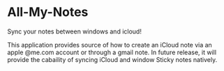 All-My-Notes
============

Sync your notes between windows and icloud!

This application provides source of how to create an iCloud note via an apple @me.com account or through a gmail note.
In future release, it will provide the cabaility of syncing iCloud and window Sticky notes natively.
